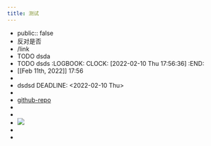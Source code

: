 ```yaml
---
title: 测试
---
```


- public:: false
- 反对是否
- /link
- TODO dsda
- TODO dsds
  :LOGBOOK:
  CLOCK: [2022-02-10 Thu 17:56:36]
  :END:
- [[Feb 11th, 2022]] 17:56
-
- dsdsd
  DEADLINE: <2022-02-10 Thu>
-
- [github-repo](https://github.com/yuexl/Logseq-Note)
-
-
- ![](/home/yuexl/hdfile/Programs/AppImages/Logseq-linux-x64-0.5.9+nightly.20220129.AppImage)
-
-
